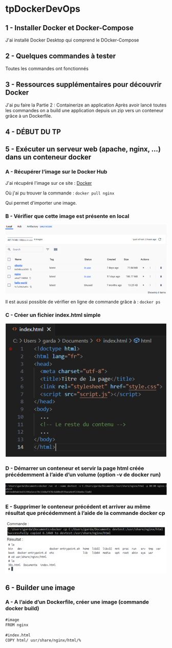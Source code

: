 # tpDockerDevOps

## 1 - Installer Docker et Docker-Compose
J'ai installé Docker Desktop qui comprend le DOcker-Compose
## 2 - Quelques commandes à tester
Toutes les commandes ont fonctionnés
## 3 - Ressources supplémentaires pour découvrir Docker
J'ai pu faire la Partie 2 : Containerize an application
Après avoir lancé toutes les commandes on a build une application depuis un zip vers un conteneur grâce à un Dockerfile.
## 4 - DÉBUT DU TP
## 5 - Exécuter un serveur web (apache, nginx, …) dans un conteneur docker
### A - Récupérer l’image sur le Docker Hub
J'ai récupéré l'image sur ce site : [Docker](https://hub.docker.com/_/nginx)

Où j'ai pu trouver la commande : `docker pull nginx`

Qui permet d'importer une image.

### B - Vérifier que cette image est présente en local
![graphique verification importation image](./img/localVerif.PNG)

Il est aussi possible de vérifier en ligne de commande grâce à : `docker ps`
### C - Créer un fichier index.html simple
![index html](./img/index.PNG)
### D - Démarrer un conteneur et servir la page html créée précédemment à l’aide d’un volume (option -v de docker run)
![cmd docker run -v](./img/dockerrunv.PNG)
### E - Supprimer le conteneur précédent et arriver au même résultat que précédemment à l’aide de la commande docker cp
![commande+result](./img/ec.PNG)

## 6 - Builder une image
### A - A l’aide d’un Dockerfile, créer une image (commande docker build)
```console
#image
FROM nginx

#index.html
COPY html/ usr/share/nginx/html/%
```